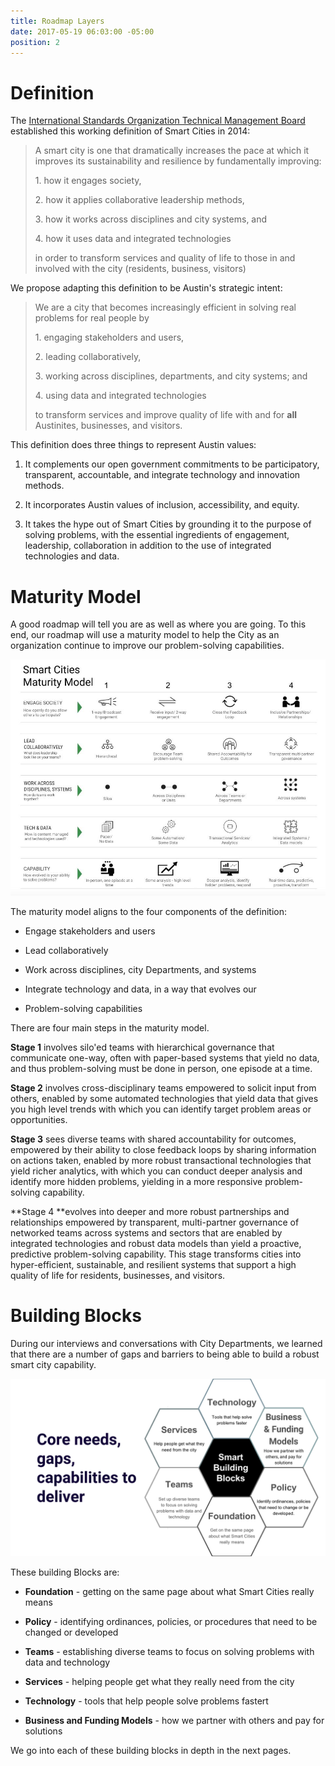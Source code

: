 ```yaml
---
title: Roadmap Layers
date: 2017-05-19 06:03:00 -05:00
position: 2
---
```


# Definition

The [International Standards Organization Technical Management Board](https://www.iso.org/files/live/sites/isoorg/files/developing_standards/docs/en/smart_cities_report-jtc1.pdf) established this working definition of Smart Cities in 2014:

> A smart city is one that dramatically increases the pace at which it improves its sustainability and resilience by fundamentally improving: 
>
> 1\. how it engages society, 
>
> 2\. how it applies collaborative leadership methods, 
>
> 3\. how it works across disciplines and city systems, and 
>
> 4\. how it uses data and integrated technologies 
>
> in order to transform services and quality of life to those in and involved with the city (residents, business, visitors)

We propose adapting this definition to be Austin's strategic intent:

> We are a city that becomes increasingly efficient in solving real problems for real people by 
>
> 1\. engaging stakeholders and users, 
>
> 2\. leading collaboratively, 
>
> 3\. working across disciplines, departments, and city systems; and 
>
> 4\. using data and integrated technologies     
>
> to transform services and improve quality of life with and for **all** Austinites, businesses, and visitors.

This definition does three things to represent Austin values:

1. It complements our open government commitments to be participatory, transparent, accountable, and integrate technology and innovation methods.

2. It incorporates Austin values of inclusion, accessibility, and equity.

3. It takes the hype out of Smart Cities by grounding it to the purpose of solving problems, with the essential ingredients of engagement, leadership, collaboration in addition to the use of integrated technologies and data.

# Maturity Model

A good roadmap will tell you are as well as where you are going.  To this end, our roadmap will use a maturity model to help the City as an organization continue to improve our problem-solving capabilities.

![Smart City Maturity Model.jpg](/uploads/Smart%20City%20Maturity%20Model.jpg)

The maturity model aligns to the four components of the definition:

* Engage stakeholders and users

* Lead collaboratively

* Work across disciplines, city Departments, and systems

* Integrate technology and data, in a way that evolves our

* Problem-solving capabilities

There are four main steps in the maturity model.

**Stage 1** involves silo'ed teams with hierarchical governance that communicate one-way, often with paper-based systems that yield no data, and thus problem-solving must be done in person, one episode at a time.

**Stage 2** involves cross-disciplinary teams empowered to solicit input from others, enabled by some automated technologies that yield data that gives you high level trends with which you can identify target problem areas or opportunities.

**Stage 3** sees diverse teams with shared accountability for outcomes, empowered by their ability to close feedback loops by sharing information on actions taken, enabled by more robust transactional technologies that yield richer analytics, with which you can conduct deeper analysis and identify more hidden problems, yielding in a more responsive problem-solving capability.

\*\*Stage 4 \*\*evolves into deeper and more robust partnerships and relationships empowered by transparent, multi-partner governance of networked teams across systems and sectors that are enabled by integrated technologies and robust data models than yield a proactive, predictive problem-solving capability. This stage transforms cities into hyper-efficient, sustainable, and resilient systems that support a high quality of life for residents, businesses, and visitors.

# Building Blocks

During our interviews and conversations with City Departments, we learned that there are a number of gaps and barriers to being able to build a robust smart city capability.

![Smart Building Blocks.png](/uploads/Smart%20Building%20Blocks.png)

These building Blocks are:

* **Foundation** - getting on the same page about what Smart Cities really means

* **Policy** - identifying ordinances, policies, or procedures that need to be changed or developed

* **Teams** - establishing diverse teams to focus on solving problems with data and technology

* **Services** - helping people get what they really need from the city

* **Technology** - tools that help people solve problems fastert

* **Business and Funding Models** - how we partner with others and pay for solutions

We go into each of these building blocks in depth in the next pages.